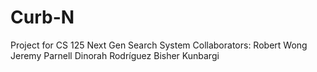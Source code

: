 # Curb-N
Project for CS 125 Next Gen Search System
Collaborators:
Robert Wong
Jeremy Parnell
Dinorah Rodríguez 
Bisher Kunbargi 
